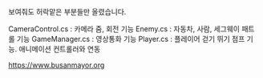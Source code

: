 보여줘도 허락맡은 부분들만 올렸습니다.

CameraControl.cs : 카메라 줌, 회전 기능
Enemy.cs : 자동차, 사람, 세그웨이 패트롤 기능
GameManager.cs : 영상통화 기능
Player.cs : 플레이어 걷기 뛰기 점프 기능. 애니메이션 컨트롤러와 연동

 https://www.busanmayor.org
